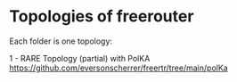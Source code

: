 # Topologies of freerouter

Each folder is one topology:

1 - RARE Topology (partial) with PolKA https://github.com/eversonscherrer/freertr/tree/main/polKa
